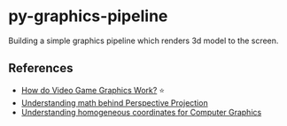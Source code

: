 # py-graphics-pipeline
Building a simple graphics pipeline which renders 3d model to the screen.

## References
- [How do Video Game Graphics Work?](https://www.youtube.com/watch?v=C8YtdC8mxTU) :star:
- [Understanding math behind Perspective Projection](https://www.youtube.com/watch?v=U0_ONQQ5ZNM)
- [Understanding homogeneous coordinates for Computer Graphics](https://www.youtube.com/watch?v=o-xwmTODTUI)